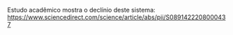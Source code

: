 

Estudo acadêmico mostra o declínio deste sistema: https://www.sciencedirect.com/science/article/abs/pii/S0891422208000437